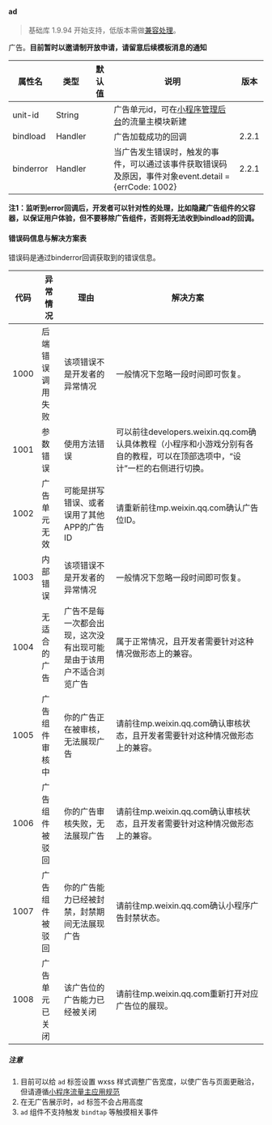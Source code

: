 <!-- https://developers.weixin.qq.com/miniprogram/dev/component/ad.html -->

#### ad

> 基础库 1.9.94 开始支持，低版本需做[兼容处理](https://developers.weixin.qq.com/miniprogram/dev/framework/compatibility.html)。

广告。**目前暂时以邀请制开放申请，请留意后续模板消息的通知**

  属性名      |  类型      | 默认值 |  说明                                                                |  版本    
--------------|------------|--------|----------------------------------------------------------------------|----------
  unit-id     |  String    |        |广告单元id，可在[小程序管理后台](https://mp.weixin.qq.com)的流量主模块新建|          
  bindload    |  Handler   |        |  广告加载成功的回调                                                  |  2.2.1   
  binderror   |  Handler   |        |当广告发生错误时，触发的事件，可以通过该事件获取错误码及原因，事件对象event.detail = {errCode: 1002}|  2.2.1   

**注1：监听到error回调后，开发者可以针对性的处理，比如隐藏广告组件的父容器，以保证用户体验，但不要移除广告组件，否则将无法收到bindload的回调。**

#### 错误码信息与解决方案表

错误码是通过binderror回调获取到的错误信息。

  代码   |  异常情况   |  理由                                |  解决方案                                                                     
---------|-------------|--------------------------------------|-------------------------------------------------------------------------------
  1000   |后端错误调用失败|  该项错误不是开发者的异常情况        |  一般情况下忽略一段时间即可恢复。                                             
  1001   |  参数错误   |  使用方法错误                        |可以前往developers.weixin.qq.com确认具体教程（小程序和小游戏分别有各自的教程，可以在顶部选项中，“设计”一栏的右侧进行切换。
  1002   | 广告单元无效|可能是拼写错误、或者误用了其他APP的广告ID|  请重新前往mp.weixin.qq.com确认广告位ID。                                     
  1003   |  内部错误   |  该项错误不是开发者的异常情况        |  一般情况下忽略一段时间即可恢复。                                             
  1004   | 无适合的广告|广告不是每一次都会出现，这次没有出现可能是由于该用户不适合浏览广告|  属于正常情况，且开发者需要针对这种情况做形态上的兼容。                       
  1005   |广告组件审核中|  你的广告正在被审核，无法展现广告    |  请前往mp.weixin.qq.com确认审核状态，且开发者需要针对这种情况做形态上的兼容。 
  1006   |广告组件被驳回|  你的广告审核失败，无法展现广告      |  请前往mp.weixin.qq.com确认审核状态，且开发者需要针对这种情况做形态上的兼容。 
  1007   |广告组件被驳回|你的广告能力已经被封禁，封禁期间无法展现广告|  请前往mp.weixin.qq.com确认小程序广告封禁状态。                               
  1008   |广告单元已关闭|  该广告位的广告能力已经被关闭        |  请前往mp.weixin.qq.com重新打开对应广告位的展现。                             

##### 注意

1.  目前可以给 `ad` 标签设置 wxss 样式调整广告宽度，以使广告与页面更融洽，但请遵循[小程序流量主应用规范](https://wximg.qq.com/wxp/pdftool/get.html?id=rynYA8o3f&pa=10&name=miniprogramAds_supplier_guidance)
2.  在无广告展示时，`ad` 标签不会占用高度
3.  `ad` 组件不支持触发 `bindtap` 等触摸相关事件
